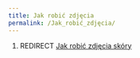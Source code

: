 ```yaml
---
title: Jak robić zdjęcia
permalink: /Jak_robić_zdjęcia/
---
```


1.  REDIRECT [Jak robić zdjęcia skóry](/Jak_robić_zdjęcia_skóry "wikilink")
